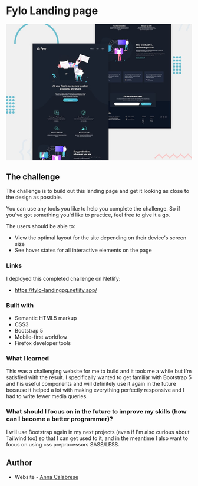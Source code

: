 

# Fylo Landing page

![Design preview for the Fylo dark theme landing page challenge](./design/desktop-preview.jpg)


## The challenge

The challenge is to build out this landing page and get it looking as close to the design as possible.

You can use any tools you like to help you complete the challenge. So if you've got something you'd like to practice, feel free to give it a go.

The users should be able to: 

- View the optimal layout for the site depending on their device's screen size
- See hover states for all interactive elements on the page


### Links
I deployed this completed challenge on Netlify:
- https://fylo-landingpg.netlify.app/

### Built with

- Semantic HTML5 markup
- CSS3
- Bootstrap 5
- Mobile-first workflow
- Firefox developer tools


### What I learned
This was a challenging website for me to build and it took me a while but I'm satisfied with the result.
I specifically wanted to get familiar with Bootstrap 5 and his useful components and will definitely use it again in the future because it helped a lot with making everything perfectly responsive and I had to write fewer media queries. 

### What should I focus on in the future to improve my skills (how can I become a better programmer)?
I will use Bootstrap again in my next projects (even if I'm also curious about Tailwind too) so that I can get used to it, and in the meantime I also want to focus on using css preprocessors SASS/LESS.

## Author

- Website - [Anna Calabrese](https://anna-calabrese.netlify.app/)

